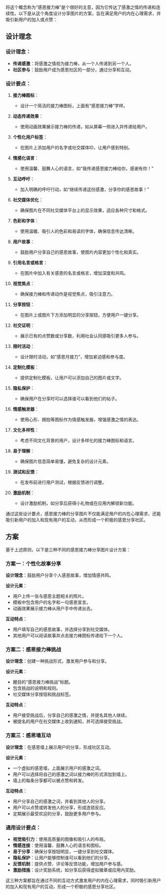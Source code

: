 将这个概念称为“感恩接力棒”是个很好的主意，因为它传达了感激之情的传递和连续性。以下是从这个角度设计分享图片的方案，旨在满足用户的内在心理需求，并吸引新用户的加入或点赞：
## 设计理念
### 设计理念：
- **传递感激**：将感激之情视为接力棒，从一个人传递到另一个人。
- **社区参与**：鼓励用户成为感恩社区的一部分，通过分享和互动。

### 设计要点：

1. **接力棒图标**：
   - 设计一个简洁的接力棒图标，上面有“感恩接力棒”字样。

2. **动态传递效果**：
   - 使用动画效果展示接力棒的传递，如从屏幕一侧进入并传递给用户。

3. **个性化用户标签**：
   - 在图片上添加用户的名字或社交媒体ID，让用户感到特别。

4. **情感化语言**：
   - 使用温馨、鼓舞人心的语言，如“我传递感恩接力棒给你，感谢有你！”

5. **互动呼吁**：
   - 加入明确的呼吁行动，如“继续传递这份感激，分享你的感恩故事！”

6. **社交媒体优化**：
   - 确保图片在不同社交媒体平台上的显示效果，适应各种尺寸和格式。

7. **色彩和字体**：
   - 使用温暖、吸引人的色彩和易读的字体，确保信息传达清晰。

8. **用户故事**：
   - 鼓励用户分享自己的感恩故事，使图片内容更加个性化和真实。

9. **引用名言或格言**：
   - 在图片中加入有关感恩的名言或格言，增加深度和共鸣。

10. **视觉焦点**：
    - 确保接力棒和传递动作是视觉焦点，吸引注意力。

11. **分享按钮**：
    - 在图片上或图片下方添加明显的分享按钮，方便用户一键分享。

12. **社交证明**：
    - 展示已有的点赞数或分享数，利用社会认同感吸引更多人参与。

13. **限时活动**：
    - 设计限时活动，如“感恩月接力”，增加紧迫感和参与度。

14. **定制化模板**：
    - 提供定制化模板，让用户可以添加自己的图片或文字。

15. **隐私保护**：
    - 确保用户在分享时可以选择谁可以看到他们的帖子。

16. **情感触发器**：
    - 使用心形、拥抱等图标作为情感触发器，增强感激之情的表达。

17. **文化多样性**：
    - 考虑不同文化背景的用户，设计多样化的接力棒图标和语言。

18. **易于理解**：
    - 确保图片信息简单易懂，避免复杂的设计元素。

19. **测试和反馈**：
    - 在发布前进行用户测试，根据反馈进行调整。

20. **激励机制**：
    - 设计激励机制，如分享后获得小礼物或在应用内解锁新功能。

通过这些设计要点，感恩接力棒的分享图片不仅能满足用户的内在心理需求，还能吸引新用户的加入和现有用户的互动，从而形成一个积极的感恩分享社区。

## 方案
基于上述原则，以下是三种不同的感恩接力棒分享图片设计方案：

### 方案一：个性化故事分享

**设计理念**：鼓励用户分享个人感恩故事，增加情感共鸣。

**设计元素**：
- 用户上传一张与感恩主题相关的照片。
- 模板中包含用户的名字和一句感恩宣言。
- 动画效果展示接力棒从用户手中传递出去。

**互动特点**：
- 用户填写自己的感恩故事，并选择分享到社交媒体。
- 其他用户可以阅读故事并点击接力棒图标传递给下一个人。

### 方案二：感恩接力棒挑战

**设计理念**：创建一种挑战形式，激发用户参与和分享。

**设计元素**：
- 醒目的“感恩接力棒挑战”标题。
- 包含挑战的说明和规则。
- 社交媒体分享按钮和挑战标签。

**互动特点**：
- 用户接受挑战后，分享自己的感激之情，并提名其他人继续。
- 被提名的用户在社交媒体上收到通知，并可选择接受挑战。

### 方案三：感恩墙互动

**设计理念**：在感恩墙上展示用户的分享，形成社区互动。

**设计元素**：
- 一个虚拟的感恩墙，上面展示用户的感激之词。
- 用户可以选择将自己的感激之词以接力棒的形式添加到墙上。
- 墙上的每条分享都可以被点赞和转发。

**互动特点**：
- 用户分享自己的感激之词，并看到其他人的分享。
- 用户可以点赞或转发他人的分享，形成连锁反应。
- 定期展示最受欢迎的分享，鼓励更多用户参与。

### 通用设计要点：

- **视觉吸引力**：使用高质量的图像和吸引人的布局。
- **情感连接**：使用温馨、鼓舞人心的语言和图标。
- **易于分享**：确保分享按钮明显，一键分享到社交媒体。
- **隐私保护**：让用户能够控制谁可以看到他们的分享。
- **反馈机制**：提供点赞、评论等反馈功能，增加用户参与感。
- **激励措施**：设计奖励系统，如分享后获得虚拟徽章或应用内奖励。

这三种方案都旨在通过不同的互动方式激发用户的内在心理需求，同时吸引新用户的加入和现有用户的互动，形成一个积极的感恩分享社区。
